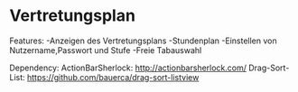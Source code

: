 Vertretungsplan
===============


Features:
-Anzeigen des Vertretungsplans
-Stundenplan
-Einstellen von Nutzername,Passwort und Stufe
-Freie Tabauswahl

Dependency:
ActionBarSherlock: http://actionbarsherlock.com/
Drag-Sort-List: https://github.com/bauerca/drag-sort-listview
